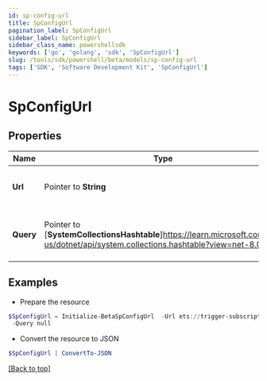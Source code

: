 ```yaml
---
id: sp-config-url
title: SpConfigUrl
pagination_label: SpConfigUrl
sidebar_label: SpConfigUrl
sidebar_class_name: powershellsdk
keywords: ['go', 'golang', 'sdk', 'SpConfigUrl'] 
slug: /tools/sdk/powershell/beta/models/sp-config-url
tags: ['SDK', 'Software Development Kit', 'SpConfigUrl']
---
```



# SpConfigUrl

## Properties

Name | Type | Description | Notes
------------ | ------------- | ------------- | -------------
**Url** |  Pointer to **String** | URL for the target object endpoint. | [optional] 
**Query** |  Pointer to [**SystemCollectionsHashtable**]https://learn.microsoft.com/en-us/dotnet/api/system.collections.hashtable?view=net-8.0 | Any query parameters that are needed for the URL. | [optional] 

## Examples

- Prepare the resource
```powershell
$SpConfigUrl = Initialize-BetaSpConfigUrl  -Url ets://trigger-subscriptions/$id `
 -Query null
```

- Convert the resource to JSON
```powershell
$SpConfigUrl | ConvertTo-JSON
```


[[Back to top]](#) 

